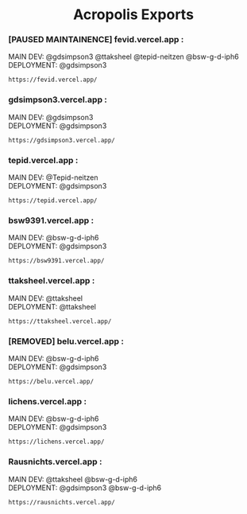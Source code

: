 <h1 align="center">Acropolis Exports</h1>

<h3>[PAUSED MAINTAINENCE] fevid.vercel.app :</h3>
MAIN DEV: @gdsimpson3 @ttaksheel @tepid-neitzen @bsw-g-d-iph6
<br/>
DEPLOYMENT: @gdsimpson3
<br/>

    https://fevid.vercel.app/
    
<h3>gdsimpson3.vercel.app :</h3>
MAIN DEV: @gdsimpson3
<br/>
DEPLOYMENT: @gdsimpson3

    https://gdsimpson3.vercel.app/

<h3>tepid.vercel.app :</h3>
MAIN DEV: @Tepid-neitzen
<br/>
DEPLOYMENT: @gdsimpson3

    https://tepid.vercel.app/
<h3>bsw9391.vercel.app :</h3>
MAIN DEV: @bsw-g-d-iph6
<br/>
DEPLOYMENT: @gdsimpson3

    https://bsw9391.vercel.app/
<h3>ttaksheel.vercel.app :</h3>
MAIN DEV: @ttaksheel
<br/>
DEPLOYMENT: @ttaksheel

    https://ttaksheel.vercel.app/
<h3>[REMOVED] belu.vercel.app :</h3>
MAIN DEV: @bsw-g-d-iph6
<br/>
DEPLOYMENT: @gdsimpson3

    https://belu.vercel.app/
<h3>lichens.vercel.app :</h3>
MAIN DEV: @bsw-g-d-iph6
<br/>
DEPLOYMENT: @gdsimpson3

    https://lichens.vercel.app/
    
<h3>Rausnichts.vercel.app :</h3>
MAIN DEV: @ttaksheel @bsw-g-d-iph6
<br/>
DEPLOYMENT: @gdsimpson3 @bsw-g-d-iph6

    https://rausnichts.vercel.app/

